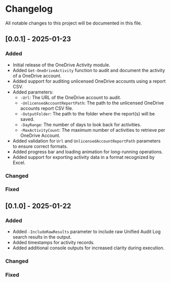 # Changelog

All notable changes to this project will be documented in this file.

## [0.0.1] - 2025-01-23

### Added
- Initial release of the OneDrive Activity module.
- Added `Get-OneDriveActivity` function to audit and document the activity of a OneDrive account.
- Added support for auditing unlicensed OneDrive accounts using a report CSV.
- Added parameters:
  - `-Url`: The URL of the OneDrive account to audit.
  - `-UnlicensedAccountReportPath`: The path to the unlicensed OneDrive accounts report CSV file.
  - `-OutputFolder`: The path to the folder where the report(s) will be saved.
  - `-DayRange`: The number of days to look back for activities.
  - `-MaxActivityCount`: The maximum number of activities to retrieve per OneDrive Account.
- Added validation for `Url` and `UnlicensedAccountReportPath` parameters to ensure correct formats.
- Added progress bar and loading animation for long-running operations.
- Added support for exporting activity data in a format recognized by Excel.

### Changed

### Fixed

## [0.1.0] - 2025-01-22

### Added
- Added `-IncludeRawResults` parameter to include raw Unified Audit Log search results in the output.
- Added timestamps for activity records.
- Added additional console outputs for increased clarity during execution.

### Changed

### Fixed